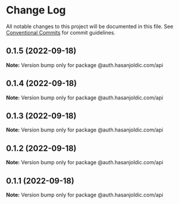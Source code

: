 # Change Log

All notable changes to this project will be documented in this file.
See [Conventional Commits](https://conventionalcommits.org) for commit guidelines.

## 0.1.5 (2022-09-18)

**Note:** Version bump only for package @auth.hasanjoldic.com/api





## 0.1.4 (2022-09-18)

**Note:** Version bump only for package @auth.hasanjoldic.com/api





## 0.1.3 (2022-09-18)

**Note:** Version bump only for package @auth.hasanjoldic.com/api





## 0.1.2 (2022-09-18)

**Note:** Version bump only for package @auth.hasanjoldic.com/api





## 0.1.1 (2022-09-18)

**Note:** Version bump only for package @auth.hasanjoldic.com/api

